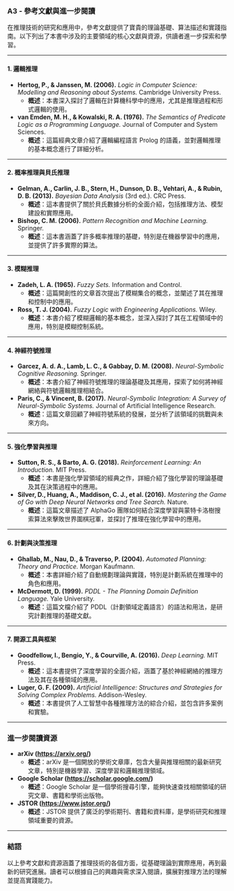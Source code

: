 ### **A3 - 參考文獻與進一步閱讀**

在推理技術的研究和應用中，參考文獻提供了寶貴的理論基礎、算法描述和實踐指南。以下列出了本書中涉及的主要領域的核心文獻與資源，供讀者進一步探索和學習。

---

#### **1. 邏輯推理**
   - **Hertog, P., & Janssen, M. (2006).** *Logic in Computer Science: Modelling and Reasoning about Systems.* Cambridge University Press.
     - **概述**：本書深入探討了邏輯在計算機科學中的應用，尤其是推理過程和形式邏輯的使用。
   - **van Emden, M. H., & Kowalski, R. A. (1976).** *The Semantics of Predicate Logic as a Programming Language.* Journal of Computer and System Sciences.
     - **概述**：這篇經典文章介紹了邏輯編程語言 Prolog 的語義，並對邏輯推理的基本概念進行了詳細分析。

---

#### **2. 概率推理與貝氏推理**
   - **Gelman, A., Carlin, J. B., Stern, H., Dunson, D. B., Vehtari, A., & Rubin, D. B. (2013).** *Bayesian Data Analysis* (3rd ed.). CRC Press.
     - **概述**：這本書提供了關於貝氏數據分析的全面介紹，包括推理方法、模型建設和實際應用。
   - **Bishop, C. M. (2006).** *Pattern Recognition and Machine Learning.* Springer.
     - **概述**：這本書涵蓋了許多概率推理的基礎，特別是在機器學習中的應用，並提供了許多實際的算法。

---

#### **3. 模糊推理**
   - **Zadeh, L. A. (1965).** *Fuzzy Sets.* Information and Control.
     - **概述**：這篇開創性的文章首次提出了模糊集合的概念，並闡述了其在推理和控制中的應用。
   - **Ross, T. J. (2004).** *Fuzzy Logic with Engineering Applications.* Wiley.
     - **概述**：本書介紹了模糊邏輯的基本概念，並深入探討了其在工程領域中的應用，特別是模糊控制系統。

---

#### **4. 神經符號推理**
   - **Garcez, A. d. A., Lamb, L. C., & Gabbay, D. M. (2008).** *Neural-Symbolic Cognitive Reasoning.* Springer.
     - **概述**：本書介紹了神經符號推理的理論基礎及其應用，探索了如何將神經網絡與符號邏輯推理相結合。
   - **Paris, C., & Vincent, B. (2017).** *Neural-Symbolic Integration: A Survey of Neural-Symbolic Systems.* Journal of Artificial Intelligence Research.
     - **概述**：這篇文章回顧了神經符號系統的發展，並分析了該領域的挑戰與未來方向。

---

#### **5. 強化學習與推理**
   - **Sutton, R. S., & Barto, A. G. (2018).** *Reinforcement Learning: An Introduction.* MIT Press.
     - **概述**：本書是強化學習領域的經典之作，詳細介紹了強化學習的理論基礎及其在決策過程中的應用。
   - **Silver, D., Huang, A., Maddison, C. J., et al. (2016).** *Mastering the Game of Go with Deep Neural Networks and Tree Search.* Nature.
     - **概述**：這篇文章描述了 AlphaGo 團隊如何結合深度學習與蒙特卡洛樹搜索算法來擊敗世界圍棋冠軍，並探討了推理在強化學習中的應用。

---

#### **6. 計劃與決策推理**
   - **Ghallab, M., Nau, D., & Traverso, P. (2004).** *Automated Planning: Theory and Practice.* Morgan Kaufmann.
     - **概述**：本書詳細介紹了自動規劃理論與實踐，特別是計劃系統在推理中的角色和應用。
   - **McDermott, D. (1999).** *PDDL - The Planning Domain Definition Language.* Yale University.
     - **概述**：這篇文檔介紹了 PDDL（計劃領域定義語言）的語法和用法，是研究計劃推理的基礎文獻。

---

#### **7. 開源工具與框架**
   - **Goodfellow, I., Bengio, Y., & Courville, A. (2016).** *Deep Learning.* MIT Press.
     - **概述**：這本書提供了深度學習的全面介紹，涵蓋了基於神經網絡的推理方法及其在各種領域的應用。
   - **Luger, G. F. (2009).** *Artificial Intelligence: Structures and Strategies for Solving Complex Problems.* Addison-Wesley.
     - **概述**：本書提供了人工智慧中各種推理方法的綜合介紹，並包含許多案例和實驗。

---

### **進一步閱讀資源**
   - **arXiv (https://arxiv.org/)**
     - **概述**：arXiv 是一個開放的學術文章庫，包含大量與推理相關的最新研究文章，特別是機器學習、深度學習和邏輯推理領域。
   - **Google Scholar (https://scholar.google.com/)**
     - **概述**：Google Scholar 是一個學術搜尋引擎，能夠快速查找相關領域的研究文章、書籍和學術出版物。
   - **JSTOR (https://www.jstor.org/)**
     - **概述**：JSTOR 提供了廣泛的學術期刊、書籍和資料庫，是學術研究和推理領域重要的資源。

---

### **結語**
以上參考文獻和資源涵蓋了推理技術的各個方面，從基礎理論到實際應用，再到最新的研究進展。讀者可以根據自己的興趣與需求深入閱讀，擴展對推理方法的理解並提高實踐能力。